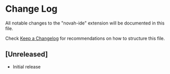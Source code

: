 # Change Log

All notable changes to the "novah-ide" extension will be documented in this file.

Check [Keep a Changelog](http://keepachangelog.com/) for recommendations on how to structure this file.

## [Unreleased]

- Initial release